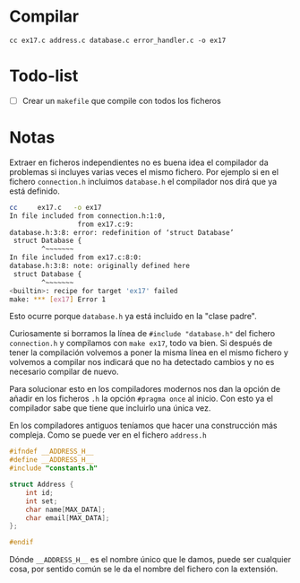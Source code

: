 # Compilar

`cc ex17.c address.c database.c error_handler.c -o ex17`

# Todo-list

- [ ] Crear un `makefile` que compile con todos los ficheros

# Notas

Extraer en ficheros independientes no es buena idea el compilador da problemas si
incluyes varias veces el mismo fichero. Por ejemplo si en el fichero `connection.h`
incluimos `database.h`  el compilador nos dirá que ya está definido.

```bash
cc     ex17.c   -o ex17
In file included from connection.h:1:0,
                 from ex17.c:9:
database.h:3:8: error: redefinition of ‘struct Database’
 struct Database {
        ^~~~~~~~
In file included from ex17.c:8:0:
database.h:3:8: note: originally defined here
 struct Database {
        ^~~~~~~~
<builtin>: recipe for target 'ex17' failed
make: *** [ex17] Error 1
```

Esto ocurre porque `database.h` ya está incluido en la "clase padre".

Curiosamente si borramos la línea de `#include "database.h"` del fichero `connection.h`
y compilamos con `make ex17`, todo va bien. Si después de tener la compilación
volvemos a poner la misma línea en el mismo fichero y volvemos a compilar nos
indicará que no ha detectado cambios y no es necesario compilar de nuevo. 

Para solucionar esto en los compiladores modernos nos dan la opción de añadir en
los ficheros `.h` la opción `#pragma once` al inicio. Con esto ya el compilador
sabe que tiene que incluirlo una única vez.

En los compiladores antiguos teníamos que hacer una construcción más compleja. 
Como se puede ver en el fichero `address.h`

```c
#ifndef __ADDRESS_H__
#define __ADDRESS_H__
#include "constants.h"

struct Address {
    int id;
    int set;
    char name[MAX_DATA];
    char email[MAX_DATA];
};

#endif
```

Dónde `__ADDRESS_H__` es el nombre único que le damos, puede ser cualquier cosa,
por sentido común se le da el nombre del fichero con la extensión.
